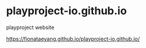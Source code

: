 # playproject-io.github.io
playproject website

https://fionataeyang.github.io/playproject-io.github.io/
